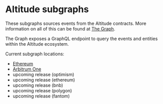 # Altitude subgraphs
These subgraphs sources events from the Altitude contracts. More information on all of this can be found at [The Graph](https://thegraph.com/docs/en/about/).

The Graph exposes a GraphQL endpoint to query the events and entities within the Altitude ecosystem.

Current subgraph locations:

   + [Ethereum](https://thegraph.com/hosted-service/subgraph/iamchmp/altitude-mainnet)
   + [Arbitrum One](https://thegraph.com/hosted-service/subgraph/iamchmp/altitude-arbitrum-mainnet)
   + upcoming release (optimism)
   + upcoming release (ethereum)
   + upcoming release (bnb)
   + upcoming release (polygon)
   + upcoming release (fantom)
